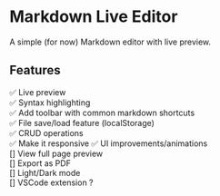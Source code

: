 # Markdown Live Editor

A simple (for now) Markdown editor with live preview.

## Features

✅ Live preview  
✅ Syntax highlighting  
✅ Add toolbar with common markdown shortcuts  
✅ File save/load feature (localStorage)  
✅ CRUD operations  
✅ Make it responsive
✅ UI improvements/animations  
[] View full page preview  
[] Export as PDF  
[] Light/Dark mode  
[] VSCode extension ?
